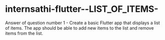 # internsathi-flutter--LIST_OF_ITEMS-
Answer of question number 1 - Create a basic Flutter app that displays a list of items. The app should be able to add new items to the list and remove items from the list.
